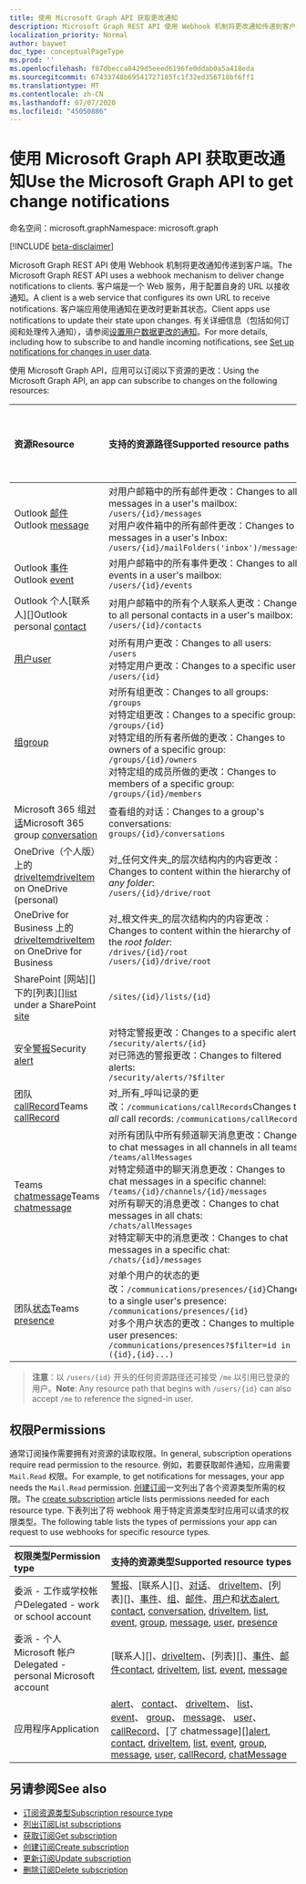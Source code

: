 ```yaml
---
title: 使用 Microsoft Graph API 获取更改通知
description: Microsoft Graph REST API 使用 Webhook 机制将更改通知传递到客户端。 客户端是一个 Web 服务，用于配置自身的 URL 以接收通知。 客户端应用使用通知在更改时更新其状态。 有关详细信息（包括如何订阅和处理传入通知），请参阅“设置用户数据更改的通知”。
localization_priority: Normal
author: baywet
doc_type: conceptualPageType
ms.prod: ''
ms.openlocfilehash: f87dbecca8429d5eeed6196fe0ddab0a5a418eda
ms.sourcegitcommit: 67433748b69541727185fc1f32ed356718bf6ff1
ms.translationtype: MT
ms.contentlocale: zh-CN
ms.lasthandoff: 07/07/2020
ms.locfileid: "45050886"
---
```

# <a name="use-the-microsoft-graph-api-to-get-change-notifications"></a><span data-ttu-id="04410-106">使用 Microsoft Graph API 获取更改通知</span><span class="sxs-lookup"><span data-stu-id="04410-106">Use the Microsoft Graph API to get change notifications</span></span>

<span data-ttu-id="04410-107">命名空间：microsoft.graph</span><span class="sxs-lookup"><span data-stu-id="04410-107">Namespace: microsoft.graph</span></span>

[!INCLUDE [beta-disclaimer](../../includes/beta-disclaimer.md)]

<span data-ttu-id="04410-108">Microsoft Graph REST API 使用 Webhook 机制将更改通知传递到客户端。</span><span class="sxs-lookup"><span data-stu-id="04410-108">The Microsoft Graph REST API uses a webhook mechanism to deliver change notifications to clients.</span></span> <span data-ttu-id="04410-109">客户端是一个 Web 服务，用于配置自身的 URL 以接收通知。</span><span class="sxs-lookup"><span data-stu-id="04410-109">A client is a web service that configures its own URL to receive notifications.</span></span> <span data-ttu-id="04410-110">客户端应用使用通知在更改时更新其状态。</span><span class="sxs-lookup"><span data-stu-id="04410-110">Client apps use notifications to update their state upon changes.</span></span> <span data-ttu-id="04410-111">有关详细信息（包括如何订阅和处理传入通知），请参阅[设置用户数据更改的通知](/graph/webhooks)。</span><span class="sxs-lookup"><span data-stu-id="04410-111">For more details, including how to subscribe to and handle incoming notifications, see [Set up notifications for changes in user data](/graph/webhooks).</span></span>

<span data-ttu-id="04410-112">使用 Microsoft Graph API，应用可以订阅以下资源的更改：</span><span class="sxs-lookup"><span data-stu-id="04410-112">Using the Microsoft Graph API, an app can subscribe to changes on the following resources:</span></span>

| <span data-ttu-id="04410-113">**资源**</span><span class="sxs-lookup"><span data-stu-id="04410-113">**Resource**</span></span> | <span data-ttu-id="04410-114">**支持的资源路径**</span><span class="sxs-lookup"><span data-stu-id="04410-114">**Supported resource paths**</span></span> | <span data-ttu-id="04410-115">**可包含在通知中的资源数据**</span><span class="sxs-lookup"><span data-stu-id="04410-115">**Resource data can be included in notifications**</span></span>                  |
|:----------------|:------------|:-----------------------------------------|
| <span data-ttu-id="04410-116">Outlook [邮件][]</span><span class="sxs-lookup"><span data-stu-id="04410-116">Outlook [message][]</span></span> | <span data-ttu-id="04410-117">对用户邮箱中的所有邮件更改：</span><span class="sxs-lookup"><span data-stu-id="04410-117">Changes to all messages in a user's mailbox:</span></span> <br>`/users/{id}/messages`<br><span data-ttu-id="04410-118">对用户收件箱中的所有邮件更改：</span><span class="sxs-lookup"><span data-stu-id="04410-118">Changes to messages in a user's Inbox:</span></span><br>`/users/{id}/mailFolders('inbox')/messages` | <span data-ttu-id="04410-119">否</span><span class="sxs-lookup"><span data-stu-id="04410-119">No</span></span> |
| <span data-ttu-id="04410-120">Outlook [事件][]</span><span class="sxs-lookup"><span data-stu-id="04410-120">Outlook [event][]</span></span> | <span data-ttu-id="04410-121">对用户邮箱中的所有事件更改：</span><span class="sxs-lookup"><span data-stu-id="04410-121">Changes to all events in a user's mailbox:</span></span><br>`/users/{id}/events` | <span data-ttu-id="04410-122">否</span><span class="sxs-lookup"><span data-stu-id="04410-122">No</span></span> |
| <span data-ttu-id="04410-123">Outlook 个人[联系人][]</span><span class="sxs-lookup"><span data-stu-id="04410-123">Outlook personal [contact][]</span></span> | <span data-ttu-id="04410-124">对用户邮箱中的所有个人联系人更改：</span><span class="sxs-lookup"><span data-stu-id="04410-124">Changes to all personal contacts in a user's mailbox:</span></span><br>`/users/{id}/contacts` | <span data-ttu-id="04410-125">否</span><span class="sxs-lookup"><span data-stu-id="04410-125">No</span></span> |
| <span data-ttu-id="04410-126">[用户][]</span><span class="sxs-lookup"><span data-stu-id="04410-126">[user][]</span></span> | <span data-ttu-id="04410-127">对所有用户更改：</span><span class="sxs-lookup"><span data-stu-id="04410-127">Changes to all users:</span></span><br>`/users` <br><span data-ttu-id="04410-128">对特定用户更改：</span><span class="sxs-lookup"><span data-stu-id="04410-128">Changes to a specific user:</span></span><br>`/users/{id}`| <span data-ttu-id="04410-129">否</span><span class="sxs-lookup"><span data-stu-id="04410-129">No</span></span> |
| <span data-ttu-id="04410-130">[组][]</span><span class="sxs-lookup"><span data-stu-id="04410-130">[group][]</span></span> | <span data-ttu-id="04410-131">对所有组更改：</span><span class="sxs-lookup"><span data-stu-id="04410-131">Changes to all groups:</span></span><br>`/groups` <br><span data-ttu-id="04410-132">对特定组更改：</span><span class="sxs-lookup"><span data-stu-id="04410-132">Changes to a specific group:</span></span><br>`/groups/{id}`<br><span data-ttu-id="04410-133">对特定组的所有者所做的更改：</span><span class="sxs-lookup"><span data-stu-id="04410-133">Changes to owners of a specific group:</span></span><br>`/groups/{id}/owners`<br><span data-ttu-id="04410-134">对特定组的成员所做的更改：</span><span class="sxs-lookup"><span data-stu-id="04410-134">Changes to members of a specific group:</span></span><br>`/groups/{id}/members` | <span data-ttu-id="04410-135">否</span><span class="sxs-lookup"><span data-stu-id="04410-135">No</span></span> |
| <span data-ttu-id="04410-136">Microsoft 365 组[对话][]</span><span class="sxs-lookup"><span data-stu-id="04410-136">Microsoft 365 group [conversation][]</span></span> | <span data-ttu-id="04410-137">查看组的对话：</span><span class="sxs-lookup"><span data-stu-id="04410-137">Changes to a group's conversations:</span></span><br>`groups/{id}/conversations` | <span data-ttu-id="04410-138">否</span><span class="sxs-lookup"><span data-stu-id="04410-138">No</span></span> |
| <span data-ttu-id="04410-139">OneDrive（个人版）上的 [driveItem][]</span><span class="sxs-lookup"><span data-stu-id="04410-139">[driveItem][] on OneDrive (personal)</span></span> | <span data-ttu-id="04410-140">对_任何文件夹_的层次结构内的内容更改：</span><span class="sxs-lookup"><span data-stu-id="04410-140">Changes to content within the hierarchy of _any folder_:</span></span><br>`/users/{id}/drive/root` | <span data-ttu-id="04410-141">否</span><span class="sxs-lookup"><span data-stu-id="04410-141">No</span></span> |
| <span data-ttu-id="04410-142">OneDrive for Business 上的 [driveItem][]</span><span class="sxs-lookup"><span data-stu-id="04410-142">[driveItem][] on OneDrive for Business</span></span> | <span data-ttu-id="04410-143">对_根文件夹_的层次结构内的内容更改：</span><span class="sxs-lookup"><span data-stu-id="04410-143">Changes to content within the hierarchy of the _root folder_:</span></span><br>`/drives/{id}/root`<br> `/users/{id}/drive/root` | <span data-ttu-id="04410-144">否</span><span class="sxs-lookup"><span data-stu-id="04410-144">No</span></span> |
| <span data-ttu-id="04410-145">SharePoint [网站][]下的[列表][]</span><span class="sxs-lookup"><span data-stu-id="04410-145">[list][] under a SharePoint [site][]</span></span> | `/sites/{id}/lists/{id}` | <span data-ttu-id="04410-146">否</span><span class="sxs-lookup"><span data-stu-id="04410-146">No</span></span> |
| <span data-ttu-id="04410-147">安全[警报][]</span><span class="sxs-lookup"><span data-stu-id="04410-147">Security [alert][]</span></span> | <span data-ttu-id="04410-148">对特定警报更改：</span><span class="sxs-lookup"><span data-stu-id="04410-148">Changes to a specific alert:</span></span><br>`/security/alerts/{id}` <br><span data-ttu-id="04410-149">对已筛选的警报更改：</span><span class="sxs-lookup"><span data-stu-id="04410-149">Changes to filtered alerts:</span></span><br> `/security/alerts/?$filter`| <span data-ttu-id="04410-150">否</span><span class="sxs-lookup"><span data-stu-id="04410-150">No</span></span> |
| <span data-ttu-id="04410-151">团队[callRecord][]</span><span class="sxs-lookup"><span data-stu-id="04410-151">Teams [callRecord][]</span></span> | <span data-ttu-id="04410-152">对_所有_呼叫记录的更改：`/communications/callRecords`</span><span class="sxs-lookup"><span data-stu-id="04410-152">Changes to _all_ call records: `/communications/callRecords`</span></span> | <span data-ttu-id="04410-153">否</span><span class="sxs-lookup"><span data-stu-id="04410-153">No</span></span> |
| <span data-ttu-id="04410-154">Teams [chatmessage](/graph/api/resources/subscription?view=graph-rest-beta)</span><span class="sxs-lookup"><span data-stu-id="04410-154">Teams [chatmessage](/graph/api/resources/subscription?view=graph-rest-beta)</span></span> | <span data-ttu-id="04410-155">对所有团队中所有频道聊天消息更改：</span><span class="sxs-lookup"><span data-stu-id="04410-155">Changes to chat messages in all channels in all teams:</span></span><br>`/teams/allMessages` <br><span data-ttu-id="04410-156">对特定频道中的聊天消息更改：</span><span class="sxs-lookup"><span data-stu-id="04410-156">Changes to chat messages in a specific channel:</span></span><br>`/teams/{id}/channels/{id}/messages`<br><span data-ttu-id="04410-157">对所有聊天的消息更改：</span><span class="sxs-lookup"><span data-stu-id="04410-157">Changes to chat messages in all chats:</span></span><br>`/chats/allMessages` <br><span data-ttu-id="04410-158">对特定聊天中的消息更改：</span><span class="sxs-lookup"><span data-stu-id="04410-158">Changes to chat messages in a specific chat:</span></span><br>`/chats/{id}/messages` | <span data-ttu-id="04410-159">是</span><span class="sxs-lookup"><span data-stu-id="04410-159">Yes</span></span> |
| <span data-ttu-id="04410-160">团队[状态][]</span><span class="sxs-lookup"><span data-stu-id="04410-160">Teams [presence][]</span></span> | <span data-ttu-id="04410-161">对单个用户的状态的更改：`/communications/presences/{id}`</span><span class="sxs-lookup"><span data-stu-id="04410-161">Changes to a single user's presence: `/communications/presences/{id}`</span></span> <br> <span data-ttu-id="04410-162">对多个用户状态的更改：</span><span class="sxs-lookup"><span data-stu-id="04410-162">Changes to multiple user presences:</span></span><br> `/communications/presences?$filter=id in ({id},{id}...)` | <span data-ttu-id="04410-163">是</span><span class="sxs-lookup"><span data-stu-id="04410-163">Yes</span></span> |

> <span data-ttu-id="04410-164">**注意**：以 `/users/{id}` 开头的任何资源路径还可接受 `/me` 以引用已登录的用户。</span><span class="sxs-lookup"><span data-stu-id="04410-164">**Note**: Any resource path that begins with `/users/{id}` can also accept `/me` to reference the signed-in user.</span></span>

## <a name="permissions"></a><span data-ttu-id="04410-165">权限</span><span class="sxs-lookup"><span data-stu-id="04410-165">Permissions</span></span>

<span data-ttu-id="04410-166">通常订阅操作需要拥有对资源的读取权限。</span><span class="sxs-lookup"><span data-stu-id="04410-166">In general, subscription operations require read permission to the resource.</span></span> <span data-ttu-id="04410-167">例如，若要获取邮件通知，应用需要 `Mail.Read` 权限。</span><span class="sxs-lookup"><span data-stu-id="04410-167">For example, to get notifications for messages, your app needs the `Mail.Read` permission.</span></span> <span data-ttu-id="04410-168">[创建订阅](../api/subscription-post-subscriptions.md)一文列出了各个资源类型所需的权限。</span><span class="sxs-lookup"><span data-stu-id="04410-168">The [create subscription](../api/subscription-post-subscriptions.md) article lists permissions needed for each resource type.</span></span> <span data-ttu-id="04410-169">下表列出了将 webhook 用于特定资源类型时应用可以请求的权限类型。</span><span class="sxs-lookup"><span data-stu-id="04410-169">The following table lists the types of permissions your app can request to use webhooks for specific resource types.</span></span>

| <span data-ttu-id="04410-170">权限类型</span><span class="sxs-lookup"><span data-stu-id="04410-170">Permission type</span></span>                        | <span data-ttu-id="04410-171">支持的资源类型</span><span class="sxs-lookup"><span data-stu-id="04410-171">Supported resource types</span></span>                                                      |
| :------------------------------------- | :------------------------------------------------------------------------------------ |
| <span data-ttu-id="04410-172">委派 - 工作或学校帐户</span><span class="sxs-lookup"><span data-stu-id="04410-172">Delegated - work or school account</span></span>     | <span data-ttu-id="04410-173">[警报][]、[联系人][]、[对话][]、 [driveItem][]、[列表][]、[事件][]、[组][]、[邮件][]、[用户][]和[状态][]</span><span class="sxs-lookup"><span data-stu-id="04410-173">[alert][], [contact][], [conversation][], [driveItem][], [list][], [event][], [group][], [message][], [user][], [presence][]</span></span>|
| <span data-ttu-id="04410-174">委派 - 个人 Microsoft 帐户</span><span class="sxs-lookup"><span data-stu-id="04410-174">Delegated - personal Microsoft account</span></span> | <span data-ttu-id="04410-175">[联系人][]、[driveItem][]、[列表][]、[事件][]、[邮件][]</span><span class="sxs-lookup"><span data-stu-id="04410-175">[contact][], [driveItem][], [list][], [event][], [message][]</span></span>                                        |
| <span data-ttu-id="04410-176">应用程序</span><span class="sxs-lookup"><span data-stu-id="04410-176">Application</span></span>                            | <span data-ttu-id="04410-177">[alert][]、 [contact][]、 [driveItem][]、 [list][]、 [event][]、 [group][]、 [message][]、 [user][]、 [callRecord][]、[了 chatmessage][]</span><span class="sxs-lookup"><span data-stu-id="04410-177">[alert][], [contact][], [driveItem][], [list][], [event][], [group][], [message][], [user][], [callRecord][], [chatMessage][]</span></span>|

## <a name="see-also"></a><span data-ttu-id="04410-178">另请参阅</span><span class="sxs-lookup"><span data-stu-id="04410-178">See also</span></span>

- [<span data-ttu-id="04410-179">订阅资源类型</span><span class="sxs-lookup"><span data-stu-id="04410-179">Subscription resource type</span></span>](subscription.md)
- [<span data-ttu-id="04410-180">列出订阅</span><span class="sxs-lookup"><span data-stu-id="04410-180">List subscriptions</span></span>](../api/subscription-list.md)
- [<span data-ttu-id="04410-181">获取订阅</span><span class="sxs-lookup"><span data-stu-id="04410-181">Get subscription</span></span>](../api/subscription-get.md)
- [<span data-ttu-id="04410-182">创建订阅</span><span class="sxs-lookup"><span data-stu-id="04410-182">Create subscription</span></span>](../api/subscription-post-subscriptions.md)
- [<span data-ttu-id="04410-183">更新订阅</span><span class="sxs-lookup"><span data-stu-id="04410-183">Update subscription</span></span>](../api/subscription-update.md)
- [<span data-ttu-id="04410-184">删除订阅</span><span class="sxs-lookup"><span data-stu-id="04410-184">Delete subscription</span></span>](../api/subscription-delete.md)

[chatMessage]: ./chatmessage.md
[contact]: ./contact.md
[对话]: ./conversation.md
[conversation]: ./conversation.md
[driveItem]: ./driveitem.md
[list]: ./list.md
[site]: ./site.md
[事件]: ./event.md
[event]: ./event.md
[组]: ./group.md
[group]: ./group.md
[邮件]: ./message.md
[message]: ./message.md
[用户]: ./user.md
[user]: ./user.md
[callRecord]: ./callrecords-callrecord.md
[警报]: ./alert.md
[alert]: ./alert.md
[状态]: ./presence.md
[presence]: ./presence.md
